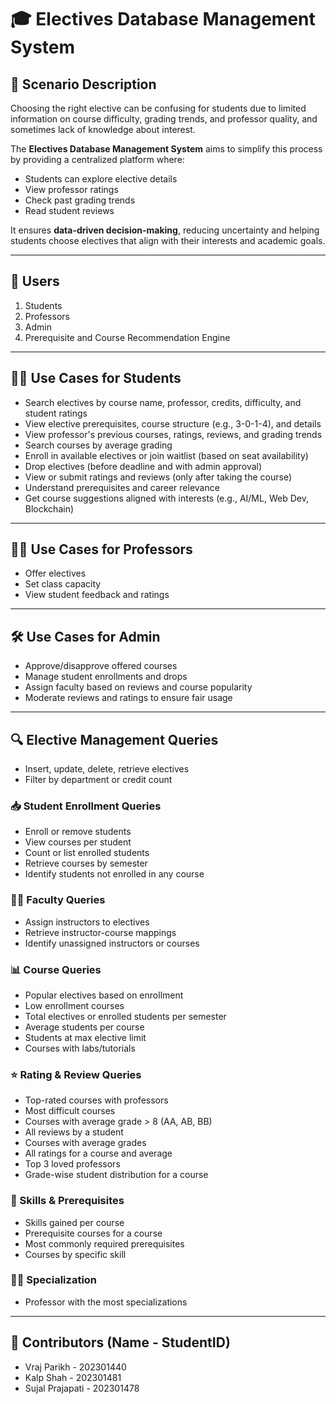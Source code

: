# 🎓 Electives Database Management System

## 📘 Scenario Description

Choosing the right elective can be confusing for students due to limited information on course difficulty, grading trends, and professor quality, and sometimes lack of knowledge about interest.

The **Electives Database Management System** aims to simplify this process by providing a centralized platform where:

- Students can explore elective details
- View professor ratings
- Check past grading trends
- Read student reviews

It ensures **data-driven decision-making**, reducing uncertainty and helping students choose electives that align with their interests and academic goals.

---

## 👥 Users

1. Students  
2. Professors  
3. Admin  
4. Prerequisite and Course Recommendation Engine  

---

## 🧑‍🎓 Use Cases for Students

- Search electives by course name, professor, credits, difficulty, and student ratings
- View elective prerequisites, course structure (e.g., 3-0-1-4), and details
- View professor's previous courses, ratings, reviews, and grading trends
- Search courses by average grading
- Enroll in available electives or join waitlist (based on seat availability)
- Drop electives (before deadline and with admin approval)
- View or submit ratings and reviews (only after taking the course)
- Understand prerequisites and career relevance
- Get course suggestions aligned with interests (e.g., AI/ML, Web Dev, Blockchain)

---

## 👨‍🏫 Use Cases for Professors

- Offer electives
- Set class capacity
- View student feedback and ratings

---

## 🛠️ Use Cases for Admin

- Approve/disapprove offered courses
- Manage student enrollments and drops
- Assign faculty based on reviews and course popularity
- Moderate reviews and ratings to ensure fair usage

---

## 🔍 Elective Management Queries

- Insert, update, delete, retrieve electives
- Filter by department or credit count

### 📥 Student Enrollment Queries

- Enroll or remove students
- View courses per student
- Count or list enrolled students
- Retrieve courses by semester
- Identify students not enrolled in any course

### 👨‍🏫 Faculty Queries

- Assign instructors to electives
- Retrieve instructor-course mappings
- Identify unassigned instructors or courses

### 📊 Course Queries

- Popular electives based on enrollment
- Low enrollment courses
- Total electives or enrolled students per semester
- Average students per course
- Students at max elective limit
- Courses with labs/tutorials

### ⭐ Rating & Review Queries

- Top-rated courses with professors
- Most difficult courses
- Courses with average grade > 8 (AA, AB, BB)
- All reviews by a student
- Courses with average grades
- All ratings for a course and average
- Top 3 loved professors
- Grade-wise student distribution for a course

### 🧠 Skills & Prerequisites

- Skills gained per course
- Prerequisite courses for a course
- Most commonly required prerequisites
- Courses by specific skill

### 🧑‍🔬 Specialization

- Professor with the most specializations

---

## 👥 Contributors (Name - StudentID)
- Vraj Parikh - 202301440  
- Kalp Shah - 202301481
- Sujal Prajapati - 202301478  

